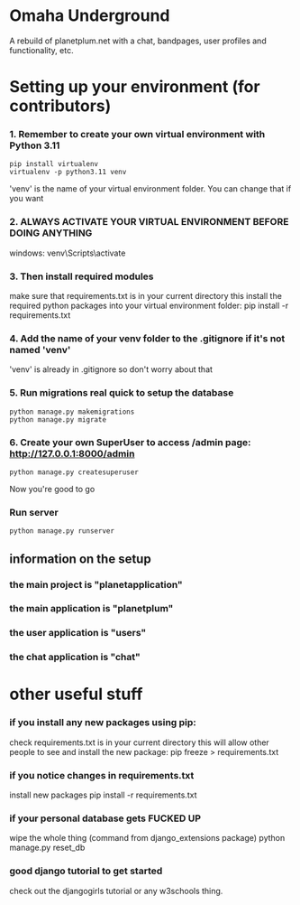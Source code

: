 # Omaha Underground
A rebuild of planetplum.net with a chat, bandpages, user profiles and functionality, etc.

# Setting up your environment (for contributors)
### 1. Remember to create your own virtual environment with Python 3.11
    pip install virtualenv
    virtualenv -p python3.11 venv
'venv' is the name of your virtual environment folder. You can change that if you want
### 2. ALWAYS ACTIVATE YOUR VIRTUAL ENVIRONMENT BEFORE DOING ANYTHING
windows:
    venv\Scripts\activate 
### 3. Then install required modules
make sure that requirements.txt is in your current directory
this install the required python packages into your virtual environment folder:
    pip install -r requirements.txt
### 4. Add the name of your venv folder to the .gitignore if it's not named 'venv'
'venv' is already in .gitignore so don't worry about that
### 5. Run migrations real quick to setup the database
    python manage.py makemigrations
    python manage.py migrate
### 6. Create your own SuperUser to access /admin page: http://127.0.0.1:8000/admin
    python manage.py createsuperuser
Now you're good to go

### Run server
    python manage.py runserver

## information on the setup
### the main project is "planetapplication"
### the main application is "planetplum"
### the user application is "users"
### the chat application is "chat"

# other useful stuff
### if you install any new packages using pip:
check requirements.txt is in your current directory
this will allow other people to see and install the new package:
    pip freeze > requirements.txt
### if you notice changes in requirements.txt
install new packages
    pip install -r requirements.txt
### if your personal database gets FUCKED UP
wipe the whole thing (command from django_extensions package)
    python manage.py reset_db
### good django tutorial to get started
check out the djangogirls tutorial or any w3schools thing.